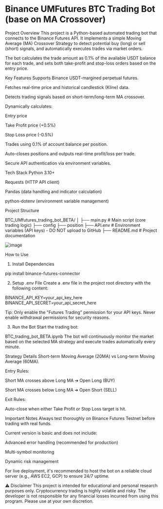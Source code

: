 # Binance UMFutures BTC Trading Bot (base on MA Crossover)
Project Overview
This project is a Python-based automated trading bot that connects to the Binance Futures API.
It implements a simple Moving Average (MA) Crossover Strategy to detect potential buy (long) or sell (short) signals, and automatically executes trades via market orders.

The bot calculates the trade amount as 0.1% of the available USDT balance for each trade, and sets both take-profit and stop-loss orders based on the entry price.

Key Features
Supports Binance USDT-margined perpetual futures.

Fetches real-time price and historical candlestick (Kline) data.

Detects trading signals based on short-term/long-term MA crossover.

Dynamically calculates:

Entry price

Take Profit price (+0.5%)

Stop Loss price (-0.5%)

Trades using 0.1% of account balance per position.

Auto-closes positions and outputs real-time profit/loss per trade.

Secure API authentication via environment variables.

Tech Stack
Python 3.10+

Requests (HTTP API client)

Pandas (data handling and indicator calculation)

python-dotenv (environment variable management)

Project Structure

BTC_UMfutures_trading_bot_BETA/
│
├── main.py           # Main script (core trading logic)
├── config
├── position
├── API.env              # Environment variables (API keys) - DO NOT upload to GitHub
├── README.md         # Project documentation

![image](https://github.com/JOJOISPIG/basic_function_for_binance_testnet/blob/main/materials/trading%20bot%20flow.drawio.png)

How to Use
1. Install Dependencies

pip install binance-futures-connector

2. Setup .env File
Create a .env file in the project root directory with the following content:


BINANCE_API_KEY=your_api_key_here
BINANCE_API_SECRET=your_api_secret_here

Tip: Only enable the "Futures Trading" permission for your API keys. Never enable withdrawal permissions for security reasons.

3. Run the Bot
Start the trading bot:


BTC_trading_bot_BETA.ipynb
The bot will continuously monitor the market based on the selected MA strategy and execute trades automatically every minute.

Strategy Details
Short-term Moving Average (20MA) vs Long-term Moving Average (60MA).

Entry Rules:

Short MA crosses above Long MA ➔ Open Long (BUY)

Short MA crosses below Long MA ➔ Open Short (SELL)

Exit Rules:

Auto-close when either Take Profit or Stop Loss target is hit.

Important Notes
Always test thoroughly on Binance Futures Testnet before trading with real funds.

Current version is basic and does not include:

Advanced error handling (recommended for production)

Multi-symbol monitoring

Dynamic risk management

For live deployment, it's recommended to host the bot on a reliable cloud server (e.g., AWS EC2, GCP) to ensure 24/7 uptime.

⚠️  Disclaimer
This project is intended for educational and personal research purposes only.
Cryptocurrency trading is highly volatile and risky. The developer is not responsible for any financial losses incurred from using this program. Please use at your own discretion.


